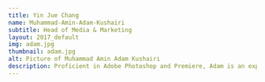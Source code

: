 ```yaml
---
title: Yin Jue Chang
name: Muhammad-Amin-Adam-Kushairi
subtitle: Head of Media & Marketing
layout: 2017_default
img: adam.jpg
thumbnail: adam.jpg
alt: Picture of Muhammad Amin Adam Kushairi
description: Proficient in Adobe Photoshop and Premiere, Adam is an experienced graphic designer that has worked for numerous programmes such as Manchester Malaysian Night and KMS A Level Student Body. His background in engineering has benefitted him in terms of creative thinking that enables him to deliver stunning publicity materials for MSTC.
---
```

